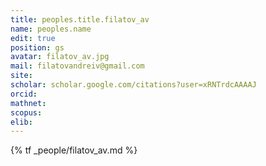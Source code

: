```yaml
---
title: peoples.title.filatov_av
name: peoples.name
edit: true
position: gs
avatar: filatov_av.jpg
mail: filatovandreiv@gmail.com
site: 
scholar: scholar.google.com/citations?user=xRNTrdcAAAAJ
orcid: 
mathnet: 
scopus: 
elib:
---
```


{% tf _people/filatov_av.md %}
